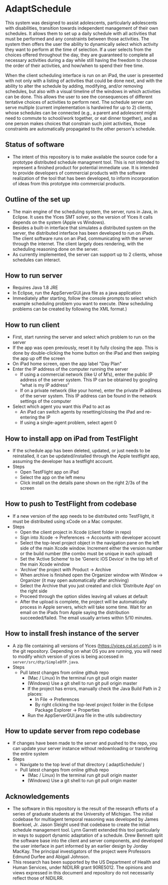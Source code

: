 # AdaptSchedule
This system was designed to assist adolescents, particularly adolescents with disabilities, transition towards independent management of their own schedules. It allows them to set up a daily schedule with all activities that must be performed and any constraints between those activities. The system then offers the user the ability to dynamically select which activity they want to perform at the time of selection. If a user selects from the choices offered throughout the day, they are guaranteed to complete all necessary activities during a day while still having the freedom to choose the order of their activities, and how/when to spend their free time.

When the client scheduling interface is run on an iPad, the user is presented with not only with a listing of activities that could be done next, and with the ability to alter the schedule by adding, modifying, and/or removing schedules, but also with a visual timeline of the windows in which activities can be done.  This allows the user to see the consequences of different tentative choices of activities to perform next.  The schedule server can serve multiple (current implementation is hardwired for up to 2) clients, whose schedules can be connected (e.g., a parent and adolescent might need to commute to school/work together, or eat dinner together), and as one person makes choices that constrain such joint activities, those constraints are automatically propagated to the other person's schedule.

## Status of software
- The intent of this repository is to make available the source code for a prototype distributed schedule managment tool. This is not intended to represent a finished product for potential immediate use.  It is intended to provide developers of commercial products with the software realization of the tool that has been developed, to inform incorporation of ideas from this prototype into commercial products.

## Outline of the set up
- The main engine of the scheduling system, the server, runs in Java, in Eclipse.  It uses the Yices SMT solver, so the version of Yices it calls depends on the system (Apple vs Windows).
- Besides a built-in interface that simulates a distributed system on the server, the distributed interface has been developed to run on iPads.  The client software runs on an iPad, communicating with the server through the internet.  The client largely does rendering, with the scheduling reasoning done on the server.
- As currently implemented, the server can support up to 2 clients, whose schedules can interact.


## How to run server
- Requires Java 1.8 JRE
- In Eclipse, run the AppServerGUI.java file as a java application
- Immediately after starting, follow the console prompts to select which example scheduling problem you want to execute.  (New scheduling problems can be created by following the XML format.)

## How to run client
- First, start running the server and select which problem to run on the server
- If the app was open previously, reset it by fully closing the app. This is done by double-clicking the home button on the iPad and then swiping the app up off the screen
- On iPad home screen, open the app label "Day Plan"
- Enter the IP address of the computer running the server
  - If using a commercial network (like U of M’s), enter the public IP address of the server system. This IP can be obtained by googling “what is my IP address”
  - If on a private network (like your home), enter the private IP address of the server system. This IP address can be found in the network settings of the computer
- Select which agent you want this iPad to act as
  - An iPad can switch agents by resetting/closing the iPad and re-entering the IP
  - If using a single-agent problem, select agent 0


## How to install app on iPad from TestFlight
- If the schedule app has been deleted, updated, or just needs to be reinstalled, it can be updated/installed through the Apple testflight app, assuming the developer has a testflight account.
- Steps
  - Open TestFlight app on iPad
  - Select the app on the left menu
  - Click install on the details pane shown on the right 2/3s of the screen

## How to push to TestFlight from codebase
- If a new version of the app needs to be distributed onto TestFlight, it must be distributed using xCode on a Mac computer.
- Steps
  - Open the client project in Xcode (client folder in repo)
  - Sign into Xcode -> Preferences -> Accounts with developer account
  - Select the top-level project object in the navigation pane on the left side of the main Xcode window. Increment either the version number or the build number (the combo must be unique in each upload)
  - Set the ‘Active Scheme’ to be ‘Generic iOS Device’ in the top left of the main Xcode window
  - ‘Archive’ the project with Product -> Archive
  - When archive is finished open the Organizer window with Window -> Organizer (it may open automatically after archiving)
  - Select the Archive that you just created and click ‘Distribute App’ on the right side
  - Proceed through the option slides leaving all values at default
  - After the upload is complete, the project will be automatically process in Apple servers, which will take some time. Wait for an email on the iPads from Apple saying the distribution succeeded/failed. The email usually arrives within 5/10 minutes.

## How to install fresh instance of the server
- A zip file containing all versions of Yices (https://yices.csl.sri.com/) is in the git repository.  Depending on what OS you are running, you will need to modify which version of yices is being accessed in `server/src/dtp/SimpleDTP.java`.
- Steps
  - Pull latest changes from online github repo
    - (Mac / Linux) In the terminal run git pull origin master
    - (Windows) Use a git shell to run git pull origin master
    - If the project has errors, manually check the Java Build Path in 2 places:
      - In File -> Preferences
      - By right clicking the top-level project folder in the Eclipse Package Explorer -> Properties
    - Run the AppServerGUI.java file in the utils subdirectory

## How to update server from repo codebase
- If changes have been made to the server and pushed to the repo, you can update your server instance without redownloading or transfering the entire system
- Steps
  - Navigate to the top level of that directory ( adaptSchedule/ )
  - Pull latest changes from online github repo
    - (Mac / Linux) In the terminal run git pull origin master
    - (Windows) Use a git shell to run git pull origin master

## Acknowledgements
- The software in this repository is the result of the research efforts of a series of graduate students at the University of Michigan. The initial codebase for multiagent temporal reasoning was developed by James Boerkoel, Jr. Jason Sleight used that codebase to create the initial schedule management tool.  Lynn Garrett extended this tool particularly in ways to support dynamic adaptation of a schedule.  Drew Bennett split the software base into the client and server components, and developed the user interface in part informed by an earlier design by Jorday MacKay.  The principal investigators of the project were Professors Edmund Durfee and Abigail Johnson.
- This research has been supported by the US Department of Health and Human Services, under NIDILRR grant 90RE5012. The opinions and views expressed in this document and repository do not necessarily reflect those of NIDILRR.
